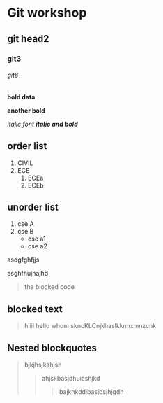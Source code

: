 # Git workshop

## git head2

### git3
###### git6

**bold data**

__another bold__

*italic font*
_**italic and bold**_

## order list 

1. CIVIL
2. ECE
    1. ECEa
    2. ECEb
## unorder list
1. cse A
2. cse B
    - cse a1
    - cse a2
    
asdgfghfjjs

asghfhujhajhd

> the blocked code
## blocked text
> hiiii hello whom skncKLCnjkhaslkknnxmnzcnk
## Nested  blockquotes
>bjkjhsjkahjsh
>>ahjskbasjdhuiashjkd
>>>bajkhkddjbasjbsjhjgdh
